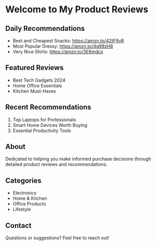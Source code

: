 # Welcome to My Product Reviews

## Daily Recommendations
* Best and Cheapest Snacks: <a href="https://amzn.to/42tF9vR">https://amzn.to/42tF9vR</a>
* Most Popular Dressy: <a href="https://amzn.to/4g99zH8">https://amzn.to/4g99zH8</a>
* Very Nice Shirts: <a href="https://amzn.to/3E6mdcx">https://amzn.to/3E6mdcx</a>

## Featured Reviews
* Best Tech Gadgets 2024
* Home Office Essentials
* Kitchen Must-Haves

## Recent Recommendations
1. Top Laptops for Professionals
2. Smart Home Devices Worth Buying
3. Essential Productivity Tools

## About
Dedicated to helping you make informed purchase decisions through detailed product reviews and recommendations.

## Categories
* Electronics
* Home & Kitchen
* Office Products
* Lifestyle

## Contact
Questions or suggestions? Feel free to reach out!
